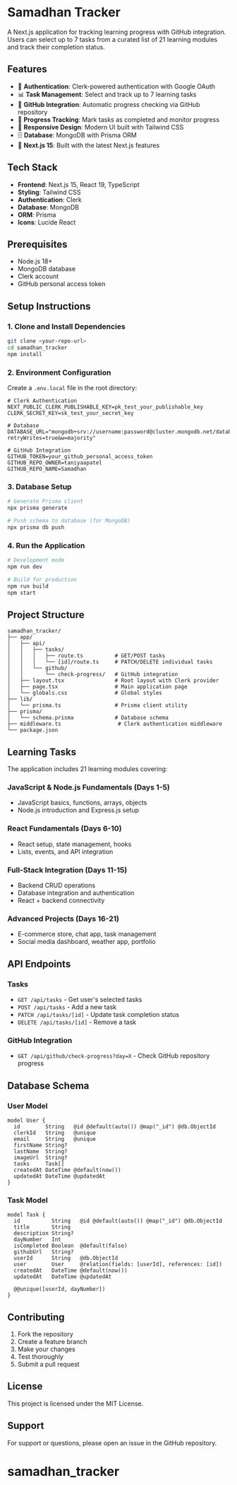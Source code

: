 # Samadhan Tracker

A Next.js application for tracking learning progress with GitHub integration. Users can select up to 7 tasks from a curated list of 21 learning modules and track their completion status.

## Features

- 🔐 **Authentication**: Clerk-powered authentication with Google OAuth
- 📊 **Task Management**: Select and track up to 7 learning tasks
- 🔗 **GitHub Integration**: Automatic progress checking via GitHub repository
- 🎯 **Progress Tracking**: Mark tasks as completed and monitor progress
- 📱 **Responsive Design**: Modern UI built with Tailwind CSS
- 🗄️ **Database**: MongoDB with Prisma ORM
- 🚀 **Next.js 15**: Built with the latest Next.js features

## Tech Stack

- **Frontend**: Next.js 15, React 19, TypeScript
- **Styling**: Tailwind CSS
- **Authentication**: Clerk
- **Database**: MongoDB
- **ORM**: Prisma
- **Icons**: Lucide React

## Prerequisites

- Node.js 18+
- MongoDB database
- Clerk account
- GitHub personal access token

## Setup Instructions

### 1. Clone and Install Dependencies

```bash
git clone <your-repo-url>
cd samadhan_tracker
npm install
```

### 2. Environment Configuration

Create a `.env.local` file in the root directory:

```env
# Clerk Authentication
NEXT_PUBLIC_CLERK_PUBLISHABLE_KEY=pk_test_your_publishable_key
CLERK_SECRET_KEY=sk_test_your_secret_key

# Database
DATABASE_URL="mongodb+srv://username:password@cluster.mongodb.net/database?retryWrites=true&w=majority"

# GitHub Integration
GITHUB_TOKEN=your_github_personal_access_token
GITHUB_REPO_OWNER=taniyaapatel
GITHUB_REPO_NAME=Samadhan
```

### 3. Database Setup

```bash
# Generate Prisma client
npx prisma generate

# Push schema to database (for MongoDB)
npx prisma db push
```

### 4. Run the Application

```bash
# Development mode
npm run dev

# Build for production
npm run build
npm start
```

## Project Structure

```
samadhan_tracker/
├── app/
│   ├── api/
│   │   ├── tasks/
│   │   │   ├── route.ts          # GET/POST tasks
│   │   │   └── [id]/route.ts     # PATCH/DELETE individual tasks
│   │   └── github/
│   │       └── check-progress/   # GitHub integration
│   ├── layout.tsx                # Root layout with Clerk provider
│   ├── page.tsx                  # Main application page
│   └── globals.css               # Global styles
├── lib/
│   └── prisma.ts                 # Prisma client utility
├── prisma/
│   └── schema.prisma             # Database schema
├── middleware.ts                  # Clerk authentication middleware
└── package.json
```

## Learning Tasks

The application includes 21 learning modules covering:

### JavaScript & Node.js Fundamentals (Days 1-5)

- JavaScript basics, functions, arrays, objects
- Node.js introduction and Express.js setup

### React Fundamentals (Days 6-10)

- React setup, state management, hooks
- Lists, events, and API integration

### Full-Stack Integration (Days 11-15)

- Backend CRUD operations
- Database integration and authentication
- React + backend connectivity

### Advanced Projects (Days 16-21)

- E-commerce store, chat app, task management
- Social media dashboard, weather app, portfolio

## API Endpoints

### Tasks

- `GET /api/tasks` - Get user's selected tasks
- `POST /api/tasks` - Add a new task
- `PATCH /api/tasks/[id]` - Update task completion status
- `DELETE /api/tasks/[id]` - Remove a task

### GitHub Integration

- `GET /api/github/check-progress?day=X` - Check GitHub repository progress

## Database Schema

### User Model

```prisma
model User {
  id        String   @id @default(auto()) @map("_id") @db.ObjectId
  clerkId   String   @unique
  email     String   @unique
  firstName String?
  lastName  String?
  imageUrl  String?
  tasks     Task[]
  createdAt DateTime @default(now())
  updatedAt DateTime @updatedAt
}
```

### Task Model

```prisma
model Task {
  id          String   @id @default(auto()) @map("_id") @db.ObjectId
  title       String
  description String?
  dayNumber   Int
  isCompleted Boolean  @default(false)
  githubUrl   String?
  userId      String   @db.ObjectId
  user        User     @relation(fields: [userId], references: [id])
  createdAt   DateTime @default(now())
  updatedAt   DateTime @updatedAt

  @@unique([userId, dayNumber])
}
```

## Contributing

1. Fork the repository
2. Create a feature branch
3. Make your changes
4. Test thoroughly
5. Submit a pull request

## License

This project is licensed under the MIT License.

## Support

For support or questions, please open an issue in the GitHub repository.
# samadhan_tracker
